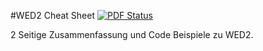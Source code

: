 #WED2 Cheat Sheet [![PDF Status](https://www.sharelatex.com/github/repos/silvanadrian/WED2-CheatSheet/builds/latest/badge.svg)](https://www.sharelatex.com/github/repos/silvanadrian/WED2-CheatSheet/builds/latest/output.pdf)

2 Seitige Zusammenfassung und Code Beispiele zu WED2.
